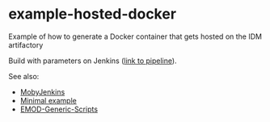 # example-hosted-docker
Example of how to generate a Docker container that gets hosted on the IDM artifactory

Build with parameters on Jenkins ([link to pipeline](https://jenkins.apps.idmod.org/job/MobyJenkins_/build?delay=0sec])).

See also:
- [MobyJenkins](https://github.com/InstituteforDiseaseModeling/MobyJenkins)
- [Minimal example](https://github.com/InstituteforDiseaseModeling/example-container-build/tree/main/minimal)
- [EMOD-Generic-Scripts](https://github.com/InstituteforDiseaseModeling/EMOD-Generic-Scripts/blob/main/docker)
